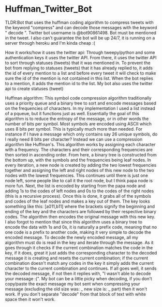 # Huffman_Twitter_Bot
TLDR:Bot that uses the huffman coding algorithm to compress tweets with the keyword "compress" and can decode those messages with the keyword " decode ". Twitter bot username is @bot90861498. Bot must be mentioned in the tweet. I also can't guarantee the bot will be up 24/7, it is running on a server through heroku and I'm kinda cheap :(

How it works/how it uses the twitter api: Through tweepy/python and some authentication keys it uses the twitter API. From there, it uses the twitter API to sort through statuses (tweets) that it was mentioned in. To prevent the bot from replying to statuses (tweets) that it has already replied to, it adds the id of every mention to a list and before every tweet it will check to make sure the id of the mention is not contained in this list. When the bot replies to a mention, it adds the mention id to the list. My bot also uses the twitter api to create statuses (tweet)

Huffman algorithm: This symbol code compression algorithm traditionally uses a priority queue and a binary tree to sort and encode messages based on the frequencies of characters. In my implementation I used a list instead of a pqueue, but it functions just as well. Essentially the goal of this algorithm is to reduce the entropy of the message, or in other words the number of bits per symbol. Most symbols are encoded using ASCII which uses 8 bits per symbol. This is typically much more than needed. For instance if I have a message which only contains say 26 unique symbols, do I really need 8 bits per character? Instead we can use a compression algorithm like Huffman's. This algorithm works by assigning each character with a frequency. The characters and their corresponding frequencies are then sorted in ascending order. From here, a binary tree is constructed from the bottom up, with the symbols and the frequencies being leaf nodes. In every iteration, a new node is created by adding the two lowest frequencies together and assigning the left and right nodes of this new node to the two nodes with the lowest frequencies. This continues until there is just one node left, some people like to call it the root node, but I think papa node is more fun. Next, the list is encoded by starting from the papa node and adding 1s to the codes of left nodes and 0s to the codes of the right nodes (this is a recursive process). Once this is done, it grabs all of the symbols and codes of the leaf nodes and makes a key out of them. The key looks something like this: [a011,b11] where the brackets signify the beginning and ending of the key and the characters are followed by their respective binary codes. The algorithm then encodes the original message with this new key. I also forgot to mention that since this algorithm uses a binary tree to encode the data with 1s and 0s, it is naturally a prefix code, meaning that no one code is a prefix to another code, making it very simple to decode the encoded message. To decode the newly encoded message, all my algorithm must do is read in the key and iterate through the message. As it goes through it checks if the current combination matches the code in the key, if it does, great it just adds the corresponding character to the decoded message it is creating and resets the current combination; if the current combination doesn't match any codes in the key it simply adds the current character to the current combination and continues. If all goes well, it sends the decoded message, if not then it replies with, "I wasn't able to decode your message :(". My bot can be a little picky when decoding, if you don't copy/paste the exact message my bot sent when compressing your message (excluding the old size was: _ new size is: _ part) then it won't work. If you don't separate "decode" from that block of text with white space then it won't work. 





